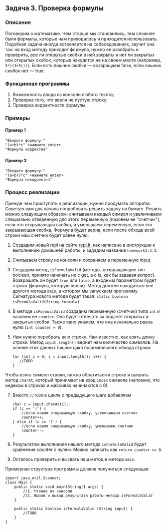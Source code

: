 ## Задача 3. Проверка формулы

### Описание
Поговорим о математике. Чем старше мы становились, тем сложнее были формулы, которые нам приходилось и приходится использовать. Подобная задача иногда встречается на собеседованиях, звучит она так: 
на вход методу приходит формула, нужно ее разобрать и проверить, все ли открытые скобки в ней закрыты и нет ли закрытых или открытых скобок, которые находятся не на своем месте (например, `5*)(3+5())`). Если есть лишние скобки — возвращаем false, если лишних скобок нет — true.

### Функционал программы
1. Возможность ввода из консоли любого текста;
2. Проверка того, что ввели не пустую строку;
3. Проверка корректности формулы.

### Примеры
#### Пример 1
```
"Введите формулу:"
"(a+b)*c" <нажмите enter>
"Формула корректна"
```

#### Пример 2
```
"Введите формулу:"
"(a+b))*c" <нажмите enter>
"Формула некорректна"
```

### Процесс реализации
Прежде чем приступать к реализации, нужно продумать алгоритм. Советую вам для начала попробовать решить задачу на бумаге. 
Решить можно следующим образом: считываем каждый символ и увеличиваем специально отведенную для этого переменную (назовем ее "счетчик"), если это открывающая скобка, и уменьшаем переменную, если это закрывающая скобка. 
Формула будет верна, если после обхода всей строки наш счетчик будет равен нулю.

1. Создадим новый repl на сайте [repl.it](https://repl.it/repls), как написано в инструкции к выполнению домашней работы, и зададим название `homework1.4.3`.

2. Считываем строку из консоли и сохраняем в переменную input.

3. Создадим метод `isFormulaValid` (методы, возвращающие тип boolean, принято начинать не с get, а с is, как бы задавая вопрос). Возвращать он будет `true` или `false`, а входным параметром будет строка (формула, которую ввели). 
Метод должен находиться вне другого метода `main`, в котором мы запускаем программу. Сигнатура нового метода будет такая: `static boolean isFormulaValid(String formula)`.

4. В методе `isFormulaValid` создадим переменную (счетчик) типа `int` и назовем ее `counter`. Она будет отвечать за подсчет открытых и закрытых скобок. Также явно укажем, что она изначально равна нулю (`int counter = 0`).

5. Нам нужно перебрать всю строку. Нам известно, как взять длину строки. Метод `input.length()` вернет нам количество символов. На основе этих данных пишем цикл посимвольного обхода строки:

   ```
   for (int i = 0; i < input.length(); i++) {
      //TODO
   }
   ```

Чтобы взять символ строки, нужно обратиться к строке и вызвать метод `charAt`, который принимает на вход `index` символа (напомню, что индексы в строках и массивах начинаются с 0).

7. Вмеcто `//TODO` в цикле с предыдущего шага добавляем 

   ```
   char c = input.charAt(i);
   if (c == '(') {
       //если нашли открывающую скобку, увеличиваем счетчик
       counter++;
   } else if (c == ')') {
       //если нашли закрывающую скобку, уменьшаем счетчик
       counter--;
   }
   ```
   

8. Результатом выполнения нашего метода `isFormulaValid` будет сравнение counter c нулем. Можно записать как `return counter == 0`.

9. Осталось проверить и вызвать наш метод в методе `main`.

Примерная структура программы должна получиться следующая:

    import java.util.Scanner;
    class Main {
        public static void main(String[] args) {
            //1. Чтение из консоли
            //2. Вызов и вывод результата работы метода isFormulaValid
        }
    
        public static boolean isFormulaValid (String input) {
            //TODO  
        }
    }
 
